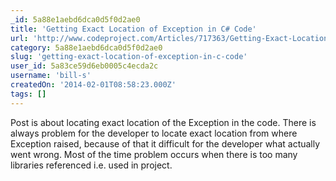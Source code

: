 ```yaml
---
_id: 5a88e1aebd6dca0d5f0d2ae0
title: 'Getting Exact Location of Exception in C# Code'
url: 'http://www.codeproject.com/Articles/717363/Getting-Exact-Location-of-Exception-in-Csharp-Code'
category: 5a88e1aebd6dca0d5f0d2ae0
slug: 'getting-exact-location-of-exception-in-c-code'
user_id: 5a83ce59d6eb0005c4ecda2c
username: 'bill-s'
createdOn: '2014-02-01T08:58:23.000Z'
tags: []
---
```


Post is about locating exact location of the Exception in the code. There is always problem for the developer to locate exact location from where Exception raised, because of that it difficult for the developer what actually went wrong. Most of the time problem occurs when there is too many libraries referenced i.e. used in project.
